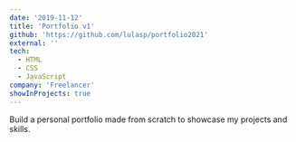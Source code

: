 ```yaml
---
date: '2019-11-12'
title: 'Portfolio v1'
github: 'https://github.com/lulasp/portfolio2021'
external: ''
tech:
  - HTML
  - CSS
  - JavaScript
company: 'Freelancer'
showInProjects: true
---
```


Build a personal portfolio made from scratch to showcase my projects and skills.
